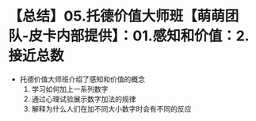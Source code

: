 # 【总结】05.托德价值大师班【萌萌团队-皮卡内部提供】：01.感知和价值：2.接近总数

-   托德价值大师班介绍了感知和价值的概念
    1.  学习如何加上一系列数字
    2.  通过心理试验展示数字加法的规律
    3.  解释为什么人们在加不同大小数字时会有不同的反应
